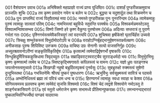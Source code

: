 001  वैशंपायन उवाच
001a अभिषिक्तो महाप्राज्ञो राज्यं प्राप्य युधिष्ठिरः
001c दाशार्हं पुण्डरीकाक्षमुवाच प्राञ्जलिः शुचिः
002a तव कृष्ण प्रसादेन नयेन च बलेन च
002c बुद्ध्या च यदुशार्दूल तथा विक्रमणेन च
003a पुनः प्राप्तमिदं राज्यं पितृपैतामहं मया
003c नमस्ते पुण्डरीकाक्ष पुनः पुनररिन्दम
004a त्वामेकमाहुः पुरुषं त्वामाहुः सात्वतां पतिम्
004c नामभिस्त्वां बहुविधैः स्तुवन्ति परमर्षयः
005a विश्वकर्मन्नमस्तेऽस्तु विश्वात्मन्विश्वसम्भव
005c विष्णो जिष्णो हरे कृष्ण वैकुण्ठ पुरुषोत्तम
006a अदित्याः सप्तरात्रं तु पुराणे गर्भतां गतः
006c पृश्निगर्भस्त्वमेवैकस्त्रियुगं त्वां वदन्त्यपि
007a शुचिश्रवा हृषीकेशो घृतार्चिर्हंस उच्यसे
007c त्रिचक्षुः शम्भुरेकस्त्वं विभुर्दामोदरोऽपि च
008a वराहोऽग्निर्बृहद्भानुर्वृषणस्तार्क्ष्यलक्षणः
008c अनीकसाहः पुरुषः शिपिविष्ट उरुक्रमः
009a वाचिष्ठ उग्रः सेनानीः सत्यो वाजसनिर्गुहः
009c अच्युतश्च्यावनोऽरीणां सङ्कृतिर्विकृतिर्वृषः
010a कृतवर्त्मा त्वमेवाद्रिर्वृषगर्भो वृषाकपिः
010c सिन्धुक्षिदूर्मिस्त्रिककुत्त्रिधामा त्रिवृदच्युतः
011a सम्राड्विराट्स्वराट्चैव सुरराड्धर्मदो भवः
011c विभुर्भूरभिभूः कृष्णः कृष्णवर्त्मा त्वमेव च
012a स्विष्टकृद्भिषगावर्तः कपिलस्त्वं च वामनः
012c यज्ञो ध्रुवः पतङ्गश्च जयत्सेनस्त्वमुच्यसे
013a शिखण्डी नहुषो बभ्रुर्दिवस्पृक्त्वं पुनर्वसुः
013c सुबभ्रुरुक्षो रुक्मस्त्वं सुषेणो दुन्दुभिस्तथा
014a गभस्तिनेमिः श्रीपद्मं पुष्करं पुष्पधारणः
014c ऋभुर्विभुः सर्वसूक्ष्मस्त्वं सावित्रं च पठ्यसे
015a अम्भोनिधिस्त्वं ब्रह्मा त्वं पवित्रं धाम धन्व च
015c हिरण्यगर्भं त्वामाहुः स्वधा स्वाहा च केशव
016a योनिस्त्वमस्य प्रलयश्च कृष्ण त्वमेवेदं सृजसि विश्वमग्रे
016c विश्वं चेदं त्वद्वशे विश्वयोने नमोऽस्तु ते शार्ङ्गचक्रासिपाणे
017a एवं स्तुतो धर्मराजेन कृष्णः सभामध्ये प्रीतिमान्पुष्कराक्षः
017c तमभ्यनन्दद्भारतं पुष्कलाभिर्वाग्भिर्ज्येष्ठं पाण्डवं यादवाग्र्यः

